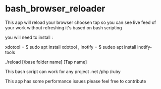 # bash_browser_reloader
This app will reload your browser choosen tap so you can see live feed of your work without refreshing it's based on bash scripting

you will need to install : 

xdotool = $ sudo apt install xdotool , 
inotify = $ sudeo apt install inotify-tools 

./reload [/base folder name] [Tap name]

This bash script can work for any project .net /php /ruby 

This app has some performance issues please feel free to contribute 
